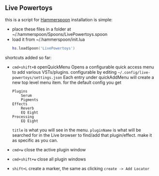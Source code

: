 ## Live Powertoys

this is a script for [Hammerspoon](https://www.hammerspoon.org/)
installation is simple:
- place these files in a folder at ~/.hammerspoon/Spoons/LivePowertoys.spoon
- load it from ~/.hammerspoon/init.lua
    ```lua
    hs.loadSpoon('LivePowertoys')
    ```

shortcuts added so far:
 - `cmd+shift+B` openQuickMenu
    Opens a configurable quick access menu to add various VSTs/plugins. configurable by editing `~/.config/live-powertoys/settings.json`
    Each entry under quickAddMenu will create a new top level menu item.
    for the default config you get

    ```
    Plugins
        Serum
        Pigments
    Effects
        Reverb
        EQ Eight
    Processing
        EQ Eight
    ```
    `title` is what you will see in the menu.
    `pluginName` is what will be searched for in the Live browser to find/add that plugin/effect. make it as specific as you can.
- `cmd+w` close the active plugin window
- `cmd+shift+w` close all plugin windows
- `shift+L` create a marker, the same as clicking `create -> Add Locator`